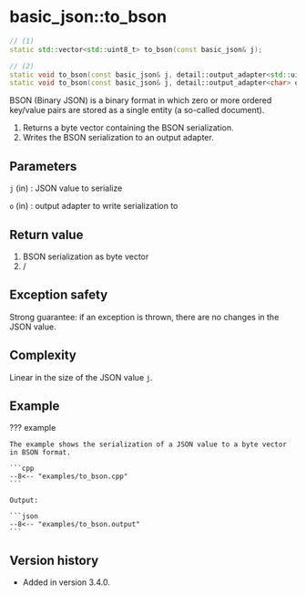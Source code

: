 # basic_json::to_bson

```cpp
// (1)
static std::vector<std::uint8_t> to_bson(const basic_json& j);

// (2)
static void to_bson(const basic_json& j, detail::output_adapter<std::uint8_t> o);
static void to_bson(const basic_json& j, detail::output_adapter<char> o);
```

BSON (Binary JSON) is a binary format in which zero or more ordered key/value pairs are stored as a single entity (a
so-called document).

1. Returns a byte vector containing the BSON serialization.
2. Writes the BSON serialization to an output adapter.

## Parameters

`j` (in)
:   JSON value to serialize

`o` (in)
:   output adapter to write serialization to

## Return value

1. BSON serialization as byte vector
2. /

## Exception safety

Strong guarantee: if an exception is thrown, there are no changes in the JSON value.

## Complexity

Linear in the size of the JSON value `j`.

## Example

??? example

    The example shows the serialization of a JSON value to a byte vector in BSON format.
     
    ```cpp
    --8<-- "examples/to_bson.cpp"
    ```
    
    Output:
    
    ```json
    --8<-- "examples/to_bson.output"
    ```

## Version history

- Added in version 3.4.0.
